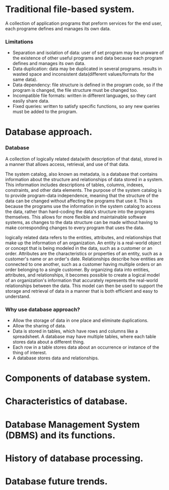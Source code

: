 # Traditional file-based system.

A collection of application programs that preform services for the end user, each programe defines and manages its own data.

### Limitations

- Separation and isolation of data: user of set program may be unaware of the existence of other useful programs and data because each program defines and manages its own data.
- Data duplication: data may be duplicated in several programs. results in wasted space and inconsistent data(different values/formats for the same data).
- Data dependency: file structure is defined in the program code, so if the program is changed, the file structure must be changed too.
- Incompatible file formats: written in different languages, so they cant easily share data.
- Fixed queries: written to satisfy specific functions, so any new queries must be added to the program.

# Database approach.

### Database

A collection of logically related data(with description of that data), stored in a manner that allows access, retrieval, and use of that data.

The system catalog, also known as metadata, is a database that contains information about the structure and relationships of data stored in a system. This information includes descriptions of tables, columns, indexes, constraints, and other data elements. The purpose of the system catalog is to provide program-data independence, meaning that the structure of the data can be changed without affecting the programs that use it. This is because the programs use the information in the system catalog to access the data, rather than hard-coding the data's structure into the programs themselves. This allows for more flexible and maintainable software systems, as changes to the data structure can be made without having to make corresponding changes to every program that uses the data.

logically related data refers to the entities, attributes, and relationships that make up the information of an organization. An entity is a real-world object or concept that is being modeled in the data, such as a customer or an order. Attributes are the characteristics or properties of an entity, such as a customer's name or an order's date. Relationships describe how entities are connected to one another, such as a customer having multiple orders or an order belonging to a single customer. By organizing data into entities, attributes, and relationships, it becomes possible to create a logical model of an organization's information that accurately represents the real-world relationships between the data. This model can then be used to support the storage and retrieval of data in a manner that is both efficient and easy to understand.

### Why use database approach?

- Allow the storage of data in one place and eliminate duplications.
- Allow the sharing of data.
- Data is stored in tables, which have rows and columns like a spreadsheet. A database may have multiple tables, where each table stores data about a different thing.
- Each row in a table stores data about an occurrence or instance of the thing of interest.
- A database stores data and relationships.

# Components of database system.

# Characteristics of database.

# Database Management System (DBMS) and its functions.

# History of database processing.

# Database future trends.
